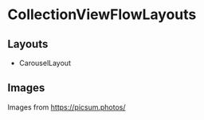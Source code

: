 # CollectionViewFlowLayouts

## Layouts
- CarouselLayout

## Images
Images from https://picsum.photos/
